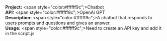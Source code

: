 **Project:** <span style="color:#ffffff9c";>Chatbot</span> <br>
**API:** <span style="color:#ffffff9c";>OpenAi GPT</span> <br>
**Description:** <span style="color:#ffffff9c";>A chatbot that responds to users prompts and questions and gives an answer.</span> <br>
**Usage:** <span style="color:#ffffff9c";>Need to create an API key and add it in the script.js</span>
